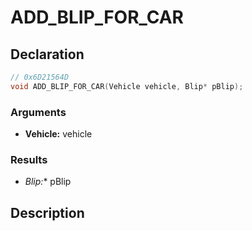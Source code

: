 # ADD_BLIP_FOR_CAR

## Declaration
```cpp
// 0x6D21564D
void ADD_BLIP_FOR_CAR(Vehicle vehicle, Blip* pBlip);
```

### Arguments
- **Vehicle:** vehicle

### Results
- **Blip*:** pBlip

## Description
